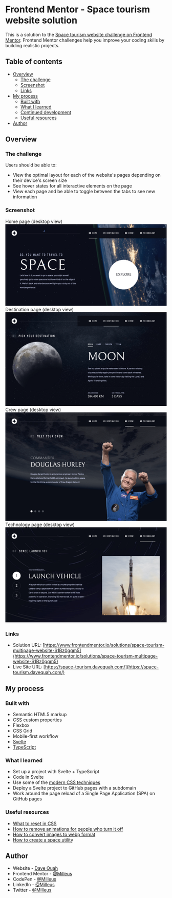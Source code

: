 # Frontend Mentor - Space tourism website solution

This is a solution to the [Space tourism website challenge on Frontend Mentor](https://www.frontendmentor.io/challenges/space-tourism-multipage-website-gRWj1URZ3). Frontend Mentor challenges help you improve your coding skills by building realistic projects.

## Table of contents

- [Overview](#overview)
  - [The challenge](#the-challenge)
  - [Screenshot](#screenshot)
  - [Links](#links)
- [My process](#my-process)
  - [Built with](#built-with)
  - [What I learned](#what-i-learned)
  - [Continued development](#continued-development)
  - [Useful resources](#useful-resources)
- [Author](#author)

## Overview

### The challenge

Users should be able to:

- View the optimal layout for each of the website's pages depending on their device's screen size
- See hover states for all interactive elements on the page
- View each page and be able to toggle between the tabs to see new information

### Screenshot

<!-- Home page (desktop view) -->

Home page (desktop view)
![home page desktop view](/docs/home-desktop.png)
Destination page (desktop view)
![destination page desktop view](/docs/destination-desktop.png)
Crew page (desktop view)
![crew page desktop view](/docs/crew-desktop.png)
Technology page (desktop view)
![technology page desktop view](/docs/technology-desktop.png)

### Links

- Solution URL: [https://www.frontendmentor.io/solutions/space-tourism-multipage-website-S1Bz0gqm5](https://www.frontendmentor.io/solutions/space-tourism-multipage-website-S1Bz0gqm5)
- Live Site URL: [https://space-tourism.davequah.com/](https://space-tourism.davequah.com/)

## My process

### Built with

- Semantic HTML5 markup
- CSS custom properties
- Flexbox
- CSS Grid
- Mobile-first workflow
- [Svelte](https://svelte.dev/)
- [TypeScript](https://www.typescriptlang.org/)

### What I learned

- Set up a project with Svelte + TypeScript
- Code in Svelte
- Use some of the [modern CSS techniques](https://gist.github.com/Milleus/9cd949c9b316d4179518c28b804348f9)
- Deploy a Svelte project to GitHub pages with a subdomain
- Work around the page reload of a Single Page Application (SPA) on GitHub pages

### Useful resources

- [What to reset in CSS](https://piccalil.li/blog/a-modern-css-reset/)
- [How to remove animations for people who turn it off](https://css-tricks.com/introduction-reduced-motion-media-query/)
- [How to convert images to webp format](https://web.dev/codelab-serve-images-webp/)
- [How to create a space utility](https://every-layout.dev/layouts/stack/)

## Author

- Website - [Dave Quah](https://milleus.github.io/)
- Frontend Mentor - [@Milleus](https://www.frontendmentor.io/profile/Milleus)
- CodePen - [@Milleus](https://codepen.io/Milleus)
- LinkedIn - [@Milleus](https://www.linkedin.com/in/milleus/)
- Twitter - [@Milleus](https://www.twitter.com/Milleus)
